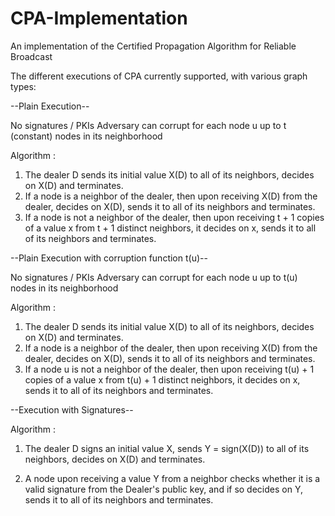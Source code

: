 # CPA-Implementation
An implementation of the Certified Propagation Algorithm for Reliable Broadcast

The different executions of CPA currently supported, with various graph types:

--Plain Execution--

No signatures / PKIs 
Adversary can corrupt for each node u up to t (constant) nodes in its neighborhood

Algorithm :

1. The dealer D sends its initial value X(D) to all of its neighbors, decides on X(D) and terminates.
2. If a node is a neighbor of the dealer, then upon receiving X(D) from the dealer, decides on X(D), sends it to all of its neighbors and terminates.
3. If a node is not a neighbor of the dealer, then upon receiving t + 1 copies of a value x from t + 1 distinct neighbors, it decides on x, sends it to all of its neighbors and terminates.


--Plain Execution with corruption function t(u)--

No signatures / PKIs
Adversary can corrupt for each node u up to t(u) nodes in its neighborhood

Algorithm :

1. The dealer D sends its initial value X(D) to all of its neighbors, decides on X(D) and terminates.
2. If a node is a neighbor of the dealer, then upon receiving X(D) from the dealer, decides on X(D), sends it to all of its neighbors and terminates.
3. If a node u is not a neighbor of the dealer, then upon receiving t(u) + 1 copies of a value x from t(u) + 1 distinct neighbors, it decides on x, sends it to all of its neighbors and terminates.


--Execution with Signatures--

Algorithm :

1. The dealer D signs an initial value X, sends Y = sign(X(D)) to all of its neighbors, decides on X(D) and terminates.

2. A node upon receiving a value Y from a neighbor checks whether it is a valid signature from the Dealer's public key, and if so decides on Y, sends it to all of its neighbors and terminates.


